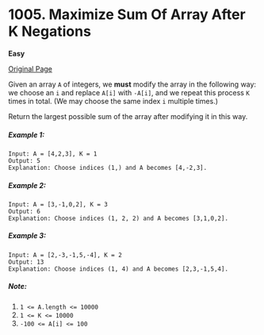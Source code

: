 # 1005. Maximize Sum Of Array After K Negations

**Easy**

[Original Page](https://leetcode.com/problems/maximize-sum-of-array-after-k-negations/)

Given an array `A` of integers, we __must__ modify the array in the following way: we choose an `i` and replace `A[i]` with `-A[i]`, and we repeat this process `K` times in total.  (We may choose the same index `i` multiple times.)

Return the largest possible sum of the array after modifying it in this way.

##### Example 1:
```
Input: A = [4,2,3], K = 1
Output: 5
Explanation: Choose indices (1,) and A becomes [4,-2,3].
```

##### Example 2:
```
Input: A = [3,-1,0,2], K = 3
Output: 6
Explanation: Choose indices (1, 2, 2) and A becomes [3,1,0,2].
```

##### Example 3:
```
Input: A = [2,-3,-1,5,-4], K = 2
Output: 13
Explanation: Choose indices (1, 4) and A becomes [2,3,-1,5,4].
```

##### Note:
1. `1 <= A.length <= 10000`
2. `1 <= K <= 10000`
3. `-100 <= A[i] <= 100`

